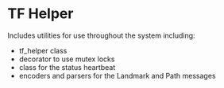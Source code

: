# TF Helper
Includes utilities for use throughout the system including:
* tf_helper class
* decorator to use mutex locks
* class for the status heartbeat
* encoders and parsers for the Landmark and Path messages
